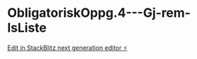 # ObligatoriskOppg.4---Gj-rem-lsListe

[Edit in StackBlitz next generation editor ⚡️](https://stackblitz.com/~/github.com/Claudia2305/ObligatoriskOppg.4---Gj-rem-lsListe)